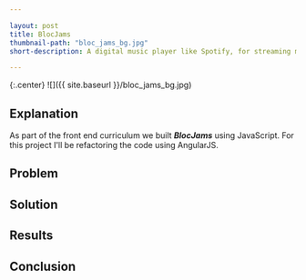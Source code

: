 ```yaml
---

layout: post
title: BlocJams
thumbnail-path: "bloc_jams_bg.jpg"
short-description: A digital music player like Spotify, for streaming music.

---
```


{:.center}
![]({{ site.baseurl }}/bloc_jams_bg.jpg)

<!-- For any code snippets I want to use... -->
<!-- {% highlight ruby %}
def show
  @widget = Widget(params[:id])
  respond_to do |format|
    format.html # show.html.erb
    format.json { render json: @widget }
  end
end
{% endhighlight %} -->

## Explanation
As part of the front end curriculum we built **_BlocJams_** using JavaScript. For this project I'll be refactoring the code using AngularJS.


## Problem



## Solution



## Results







## Conclusion
